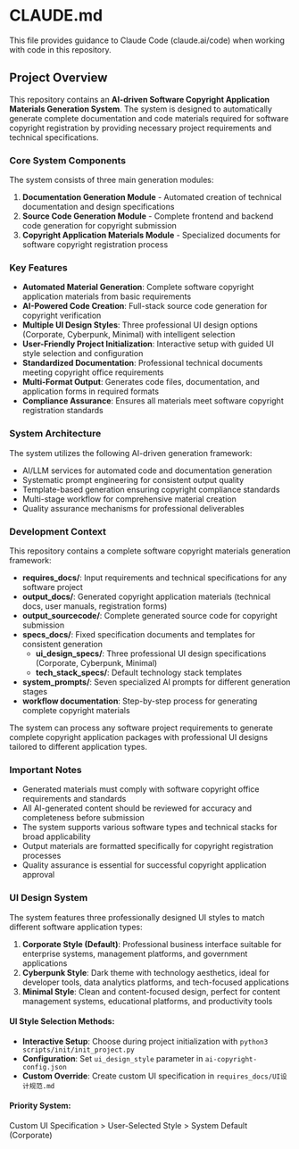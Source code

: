 # CLAUDE.md

This file provides guidance to Claude Code (claude.ai/code) when working with code in this repository.

## Project Overview

This repository contains an **AI-driven Software Copyright Application Materials Generation System**. The system is designed to automatically generate complete documentation and code materials required for software copyright registration by providing necessary project requirements and technical specifications.

### Core System Components

The system consists of three main generation modules:

1. **Documentation Generation Module** - Automated creation of technical documentation and design specifications
2. **Source Code Generation Module** - Complete frontend and backend code generation for copyright submission
3. **Copyright Application Materials Module** - Specialized documents for software copyright registration process

### Key Features

- **Automated Material Generation**: Complete software copyright application materials from basic requirements
- **AI-Powered Code Creation**: Full-stack source code generation for copyright verification
- **Multiple UI Design Styles**: Three professional UI design options (Corporate, Cyberpunk, Minimal) with intelligent selection
- **User-Friendly Project Initialization**: Interactive setup with guided UI style selection and configuration
- **Standardized Documentation**: Professional technical documents meeting copyright office requirements
- **Multi-Format Output**: Generates code files, documentation, and application forms in required formats
- **Compliance Assurance**: Ensures all materials meet software copyright registration standards

### System Architecture

The system utilizes the following AI-driven generation framework:
- AI/LLM services for automated code and documentation generation
- Systematic prompt engineering for consistent output quality
- Template-based generation ensuring copyright compliance standards
- Multi-stage workflow for comprehensive material creation
- Quality assurance mechanisms for professional deliverables

### Development Context

This repository contains a complete software copyright materials generation framework:
- **requires_docs/**: Input requirements and technical specifications for any software project
- **output_docs/**: Generated copyright application materials (technical docs, user manuals, registration forms)
- **output_sourcecode/**: Complete generated source code for copyright submission
- **specs_docs/**: Fixed specification documents and templates for consistent generation
  - **ui_design_specs/**: Three professional UI design specifications (Corporate, Cyberpunk, Minimal)
  - **tech_stack_specs/**: Default technology stack templates
- **system_prompts/**: Seven specialized AI prompts for different generation stages
- **workflow documentation**: Step-by-step process for generating complete copyright materials

The system can process any software project requirements to generate complete copyright application packages with professional UI designs tailored to different application types.

### Important Notes

- Generated materials must comply with software copyright office requirements and standards
- All AI-generated content should be reviewed for accuracy and completeness before submission
- The system supports various software types and technical stacks for broad applicability
- Output materials are formatted specifically for copyright registration processes
- Quality assurance is essential for successful copyright application approval

### UI Design System

The system features three professionally designed UI styles to match different software application types:

1. **Corporate Style (Default)**: Professional business interface suitable for enterprise systems, management platforms, and government applications
2. **Cyberpunk Style**: Dark theme with technology aesthetics, ideal for developer tools, data analytics platforms, and tech-focused applications
3. **Minimal Style**: Clean and content-focused design, perfect for content management systems, educational platforms, and productivity tools

#### UI Style Selection Methods:
- **Interactive Setup**: Choose during project initialization with `python3 scripts/init/init_project.py`
- **Configuration**: Set `ui_design_style` parameter in `ai-copyright-config.json`
- **Custom Override**: Create custom UI specification in `requires_docs/UI设计规范.md`

#### Priority System:
Custom UI Specification > User-Selected Style > System Default (Corporate)